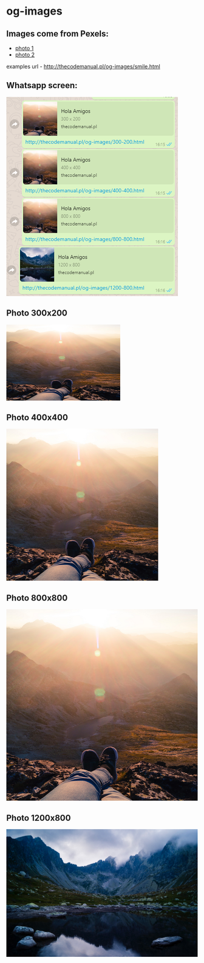 # og-images


## Images come from Pexels:

 - [photo 1](https://www.pexels.com/pl-pl/zdjecie/blask-slonca-gora-gory-lato-91223/)
 - [photo 2](https://www.pexels.com/pl-pl/zdjecie/chmury-gora-gory-kamienie-91222/)

examples url - http://thecodemanual.pl/og-images/smile.html

## Whatsapp screen:

![](images/whatsapp.png?raw=true)

## Photo 300x200
![](images/300-200.png?raw=true)

## Photo 400x400
![](images/400-400.png?raw=true)

## Photo 800x800
![](images/800-800.png?raw=true)

## Photo 1200x800
![](images/1200-800.png?raw=true)
